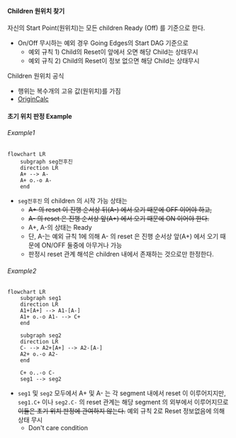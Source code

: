 
#### Children 원위치 찾기

자신의 Start Point(원위치)는 모든 children Ready (Off) 를 기준으로 한다.
 - On/Off 무시하는 예외 경우 Going Edges의 Start DAG 기준으로
    - 예외 규칙 1) Child의 Reset이 앞에서 오면 해당 Child는 상태무시
    - 예외 규칙 2) Child의 Reset이 정보 없으면 해당 Child는 상태무시


Children 원위치 공식
- 행위는 복수개의 고유 값(원위치)를 가짐
- [OriginCalc](PPT/OriginCalc.pptx)  


#### 초기 위치 판정 Example
###### Example1
```mermaid
flowchart LR
    subgraph seg전후진 
    direction LR
    A+ --> A-
    A+ o.-o A-
    end
```

- `seg전후진` 의 children 의 시작 가능 상태는
    - ~~A+ 의 reset 이 진행 순서상 뒤(A-) 에서 오기 때문에 OFF 이어야 하고,~~
    - ~~A- 의 reset 은 진행 순서상 앞(A+) 에서 오기 때문에 ON 이어야 한다.~~
    - A+, A-의 상태는 Ready
    - 단, A-는 예외 규칙 1에 의해 A- 의 reset 은 진행 순서상 앞(A+) 에서 오기 때문에 ON/OFF 둘중에 아무거나 가능
    - 판정시 reset 관계 해석은 children 내에서 존재하는 것으로만 한정한다.


###### Example2
```mermaid
flowchart LR
    subgraph seg1
    direction LR
    A1+[A+] --> A1-[A-]
    A1+ o.-o A1- --> C+
    end

    subgraph seg2
    direction LR
    C- --> A2+[A+] --> A2-[A-]
    A2+ o.-o A2-
    end

    C+ o..-o C-
    seg1 --> seg2
```
- `seg1` 및 `seg2` 모두에서 A+ 및 A- 는 각 segment 내에서 reset 이 이루어지지만, `seg1.C+` 이나 `seg2.C-` 의 reset 관계는 해당 segment 의 외부에서 이루어지므로 ~~이들은 초기 위치 판정에 관여하지 않는다.~~ 예외 규칙 2로 Reset 정보없음에 의해 상태 무시
    - Don't care condition
